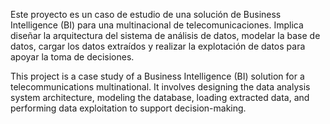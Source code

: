 Este proyecto es un caso de estudio de una solución de Business Intelligence (BI) para una multinacional de telecomunicaciones. Implica diseñar la arquitectura del sistema de análisis de datos, modelar la base de datos, cargar los datos extraídos y realizar la explotación de datos para apoyar la toma de decisiones.

This project is a case study of a Business Intelligence (BI) solution for a telecommunications multinational. It involves designing the data analysis system architecture, modeling the database, loading extracted data, and performing data exploitation to support decision-making.